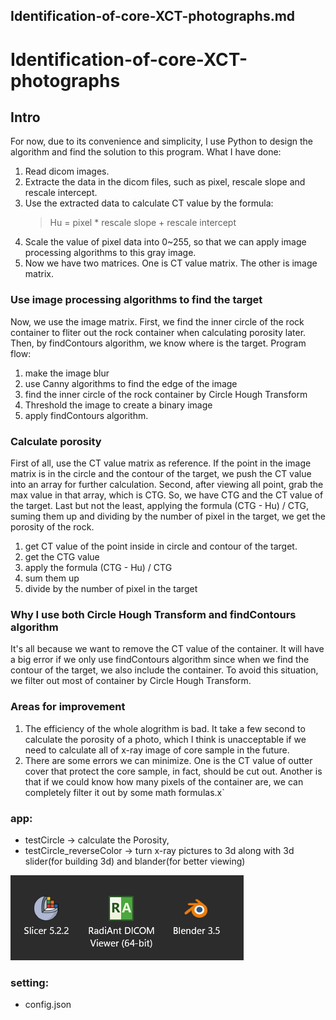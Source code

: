 ## Identification-of-core-XCT-photographs.md

# Identification-of-core-XCT-photographs

## Intro

For now, due to its convenience and simplicity, I use Python to design the algorithm and find the solution to this program.
What I have done:

1. Read dicom images.
2. Extracte the data in the dicom files, such as pixel, rescale slope and rescale intercept.
3. Use the extracted data to calculate CT value by the formula:
   > Hu = pixel \* rescale slope + rescale intercept
4. Scale the value of pixel data into 0~255, so that we can apply image processing algorithms to this gray image.
5. Now we have two matrices. One is CT value matrix. The other is image matrix.

### Use image processing algorithms to find the target

Now, we use the image matrix.
First, we find the inner circle of the rock container to fliter out the rock container when calculating porosity later.
Then, by findContours algorithm, we know where is the target.
Program flow:

1. make the image blur
2. use Canny algorithms to find the edge of the image
3. find the inner circle of the rock container by Circle Hough Transform
4. Threshold the image to create a binary image
5. apply findContours algorithm.

### Calculate porosity

First of all, use the CT value matrix as reference. If the point in the image matrix is in the circle and the contour of the target, we push the CT value into an array for further calculation. Second, after viewing all point, grab the max value in that array, which is CTG. So, we have CTG and the CT value of the target. Last but not the least, applying the formula (CTG - Hu) / CTG, suming them up and dividing by the number of pixel in the target, we get the porosity of the rock.

1. get CT value of the point inside in circle and contour of the target.
2. get the CTG value
3. apply the formula (CTG - Hu) / CTG
4. sum them up
5. divide by the number of pixel in the target

### Why I use both Circle Hough Transform and findContours algorithm

It's all because we want to remove the CT value of the container.
It will have a big error if we only use findContours algorithm since when we find the contour of the target, we also include the container. To avoid this situation, we filter out most of container by Circle Hough Transform.

### Areas for improvement

1. The efficiency of the whole alogrithm is bad. It take a few second to calculate the porosity of a photo, which I think is unacceptable if we need to calculate all of x-ray image of core sample in the future.
2. There are some errors we can minimize. One is the CT value of outter cover that protect the core sample, in fact, should be cut out. Another is that if we could know how many pixels of the container are, we can completely filter it out by some math formulas.x`

### app:

- testCircle -> calculate the Porosity,
- testCircle_reverseColor -> turn x-ray pictures to 3d along with 3d slider(for building 3d) and blander(for better viewing)

<img src=./projectDEMO/software.png alt="software"/>

### setting:

- config.json

